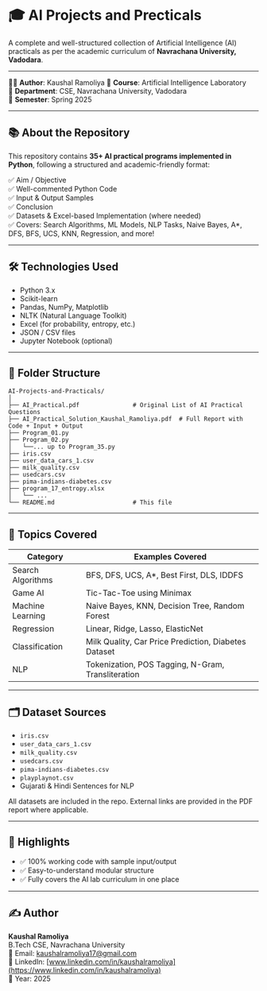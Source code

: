 # 🎓 AI Projects and Precticals

A complete and well-structured collection of Artificial Intelligence (AI) practicals as per the academic curriculum of **Navrachana University, Vadodara**.

---

👨‍💻 **Author**: Kaushal Ramoliya
📘 **Course**: Artificial Intelligence Laboratory  
🏫 **Department**: CSE, Navrachana University, Vadodara  
📅 **Semester**: Spring 2025  

---

## 📚 About the Repository

This repository contains **35+ AI practical programs implemented in Python**, following a structured and academic-friendly format:

✅ Aim / Objective  
✅ Well-commented Python Code  
✅ Input & Output Samples  
✅ Conclusion  
✅ Datasets & Excel-based Implementation (where needed)  
✅ Covers: Search Algorithms, ML Models, NLP Tasks, Naive Bayes, A*, DFS, BFS, UCS, KNN, Regression, and more!

---

## 🛠️ Technologies Used

- Python 3.x  
- Scikit-learn  
- Pandas, NumPy, Matplotlib  
- NLTK (Natural Language Toolkit)  
- Excel (for probability, entropy, etc.)  
- JSON / CSV files  
- Jupyter Notebook (optional)

---

## 📁 Folder Structure

```
AI-Projects-and-Practicals/
│
├── AI_Practical.pdf               # Original List of AI Practical Questions
├── AI_Practical_Solution_Kaushal_Ramoliya.pdf  # Full Report with Code + Input + Output
├── Program_01.py
├── Program_02.py
│   └──... up to Program_35.py
├── iris.csv
├── user_data_cars_1.csv
├── milk_quality.csv
├── usedcars.csv
├── pima-indians-diabetes.csv
├── program_17_entropy.xlsx
│   └── ...
└── README.md                      # This file
```


---

## 🧠 Topics Covered

| Category            | Examples Covered                                               |
|---------------------|----------------------------------------------------------------|
| Search Algorithms   | BFS, DFS, UCS, A*, Best First, DLS, IDDFS                      |
| Game AI             | Tic-Tac-Toe using Minimax                                      |
| Machine Learning    | Naive Bayes, KNN, Decision Tree, Random Forest                 |
| Regression          | Linear, Ridge, Lasso, ElasticNet                               |
| Classification      | Milk Quality, Car Price Prediction, Diabetes Dataset           |
| NLP                 | Tokenization, POS Tagging, N-Gram, Transliteration             |

---

## 🗂️ Dataset Sources

- `iris.csv`
- `user_data_cars_1.csv`
- `milk_quality.csv`
- `usedcars.csv`
- `pima-indians-diabetes.csv`
- `playplaynot.csv`
- Gujarati & Hindi Sentences for NLP

All datasets are included in the repo. External links are provided in the PDF report where applicable.

---

## 📌 Highlights

- ✅ 100% working code with sample input/output
- ✅ Easy-to-understand modular structure
- ✅ Fully covers the AI lab curriculum in one place

---

## ✍️ Author

**Kaushal Ramoliya**  
B.Tech CSE, Navrachana University  
📧 Email: [kaushalramoliya17@gmail.com](mailto:kaushalramoliya17@gmail.com)  
🔗 LinkedIn: [www.linkedin.com/in/kaushalramoliya](https://www.linkedin.com/in/kaushalramoliya)  
📅 Year: 2025

